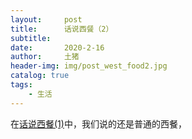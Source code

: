 ```yaml
---
layout:     post
title:      话说西餐（2）
subtitle:   
date:       2020-2-16
author:     土猪
header-img: img/post_west_food2.jpg
catalog: true
tags:
    - 生活
---
```


在[话说西餐(1)](http://livinginau.life/2018/08/06/%E8%AF%B4%E8%AF%B4%E8%A5%BF%E9%A4%901/)中，我们说的还是普通的西餐，